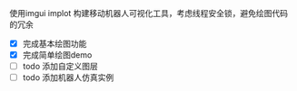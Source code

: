 使用imgui implot 构建移动机器人可视化工具，考虑线程安全锁，避免绘图代码的冗余


* [X] 完成基本绘图功能
* [X] 完成简单绘图demo
* [ ] todo 添加自定义图层
* [ ] todo 添加机器人仿真实例
